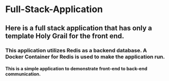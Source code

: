 # Full-Stack-Application

## Here is a full stack application that has only a template Holy Grail for the front end. 
### This application utilizes Redis as a backend database. A Docker Container for Redis is used to make the application run. 
#### This is a simple application to demonstrate front-end to back-end communication.
